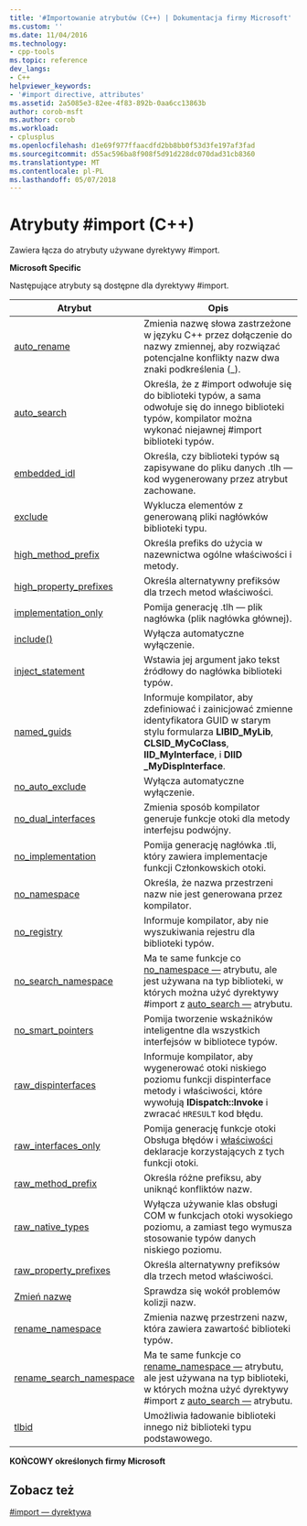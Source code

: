 ```yaml
---
title: '#Importowanie atrybutów (C++) | Dokumentacja firmy Microsoft'
ms.custom: ''
ms.date: 11/04/2016
ms.technology:
- cpp-tools
ms.topic: reference
dev_langs:
- C++
helpviewer_keywords:
- '#import directive, attributes'
ms.assetid: 2a5085e3-82ee-4f83-892b-0aa6cc13863b
author: corob-msft
ms.author: corob
ms.workload:
- cplusplus
ms.openlocfilehash: d1e69f977ffaacdfd2bb8bb0f53d3fe197af3fad
ms.sourcegitcommit: d55ac596ba8f908f5d91d228dc070dad31cb8360
ms.translationtype: MT
ms.contentlocale: pl-PL
ms.lasthandoff: 05/07/2018
---
```

# <a name="import-attributes-c"></a>Atrybuty #import (C++)
Zawiera łącza do atrybuty używane dyrektywy #import.  
  
 **Microsoft Specific**  
  
 Następujące atrybuty są dostępne dla dyrektywy #import.  
  
|Atrybut|Opis|  
|---------------|-----------------|  
|[auto_rename](../preprocessor/auto-rename.md)|Zmienia nazwę słowa zastrzeżone w języku C++ przez dołączenie do nazwy zmiennej, aby rozwiązać potencjalne konflikty nazw dwa znaki podkreślenia (_).|  
|[auto_search](../preprocessor/auto-search.md)|Określa, że z #import odwołuje się do biblioteki typów, a sama odwołuje się do innego biblioteki typów, kompilator można wykonać niejawnej #import biblioteki typów.|  
|[embedded_idl](../preprocessor/embedded-idl.md)|Określa, czy biblioteki typów są zapisywane do pliku danych .tlh — kod wygenerowany przez atrybut zachowane.|  
|[exclude](../preprocessor/exclude-hash-import.md)|Wyklucza elementów z generowaną pliki nagłówków biblioteki typu.|  
|[high_method_prefix](../preprocessor/high-method-prefix.md)|Określa prefiks do użycia w nazewnictwa ogólne właściwości i metody.|  
|[high_property_prefixes](../preprocessor/high-property-prefixes.md)|Określa alternatywny prefiksów dla trzech metod właściwości.|  
|[implementation_only](../preprocessor/implementation-only.md)|Pomija generację .tlh — plik nagłówka (plik nagłówka głównej).|  
|[include()](../preprocessor/include-parens.md)|Wyłącza automatyczne wyłączenie.|  
|[inject_statement](../preprocessor/inject-statement.md)|Wstawia jej argument jako tekst źródłowy do nagłówka biblioteki typów.|  
|[named_guids](../preprocessor/named-guids.md)|Informuje kompilator, aby zdefiniować i zainicjować zmienne identyfikatora GUID w starym stylu formularza **LIBID_MyLib**, **CLSID_MyCoClass**, **IID_MyInterface**, i **DIID _MyDispInterface**.|  
|[no_auto_exclude](../preprocessor/no-auto-exclude.md)|Wyłącza automatyczne wyłączenie.|  
|[no_dual_interfaces](../preprocessor/no-dual-interfaces.md)|Zmienia sposób kompilator generuje funkcje otoki dla metody interfejsu podwójny.|  
|[no_implementation](../preprocessor/no-implementation.md)|Pomija generację nagłówka .tli, który zawiera implementacje funkcji Członkowskich otoki.|  
|[no_namespace](../preprocessor/no-namespace.md)|Określa, że nazwa przestrzeni nazw nie jest generowana przez kompilator.|  
|[no_registry](../preprocessor/no-registry.md)|Informuje kompilator, aby nie wyszukiwania rejestru dla biblioteki typów.|  
|[no_search_namespace](../preprocessor/no-search-namespace.md)|Ma te same funkcje co [no_namespace —](../preprocessor/no-namespace.md) atrybutu, ale jest używana na typ biblioteki, w których można użyć dyrektywy #import z [auto_search —](../preprocessor/auto-search.md) atrybutu.|  
|[no_smart_pointers](../preprocessor/no-smart-pointers.md)|Pomija tworzenie wskaźników inteligentne dla wszystkich interfejsów w bibliotece typów.|  
|[raw_dispinterfaces](../preprocessor/raw-dispinterfaces.md)|Informuje kompilator, aby wygenerować otoki niskiego poziomu funkcji dispinterface metody i właściwości, które wywołują **IDispatch::Invoke** i zwracać `HRESULT` kod błędu.|  
|[raw_interfaces_only](../preprocessor/raw-interfaces-only.md)|Pomija generację funkcje otoki Obsługa błędów i [właściwości](../cpp/property-cpp.md) deklaracje korzystających z tych funkcji otoki.|  
|[raw_method_prefix](../preprocessor/raw-method-prefix.md)|Określa różne prefiksu, aby uniknąć konfliktów nazw.|  
|[raw_native_types](../preprocessor/raw-native-types.md)|Wyłącza używanie klas obsługi COM w funkcjach otoki wysokiego poziomu, a zamiast tego wymusza stosowanie typów danych niskiego poziomu.|  
|[raw_property_prefixes](../preprocessor/raw-property-prefixes.md)|Określa alternatywny prefiksów dla trzech metod właściwości.|  
|[Zmień nazwę](../preprocessor/rename-hash-import.md)|Sprawdza się wokół problemów kolizji nazw.|  
|[rename_namespace](../preprocessor/rename-namespace.md)|Zmienia nazwę przestrzeni nazw, która zawiera zawartość biblioteki typów.|  
|[rename_search_namespace](../preprocessor/rename-search-namespace.md)|Ma te same funkcje co [rename_namespace —](../preprocessor/rename-namespace.md) atrybutu, ale jest używana na typ biblioteki, w których można użyć dyrektywy #import z [auto_search —](../preprocessor/auto-search.md) atrybutu.|  
|[tlbid](../preprocessor/tlbid.md)|Umożliwia ładowanie biblioteki innego niż biblioteki typu podstawowego.|  
  
 **KOŃCOWY określonych firmy Microsoft**  
  
## <a name="see-also"></a>Zobacz też  
 [#import — dyrektywa](../preprocessor/hash-import-directive-cpp.md)